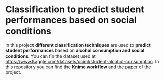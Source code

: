 # Classification to predict student performances based on social conditions
In this project **different classification techniques** are used to **predict student performances** based on **alcohol consumption and social conditions**. 
You can fin the dataset used at https://www.kaggle.com/datasets/uciml/student-alcohol-consumption. In this repository you can find the **Knime workflow** 
and the paper of the project.  
